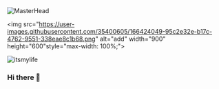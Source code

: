 <img src="" alt="MasterHead" data-canonical-src="https://user-images.githubusercontent.com/35400605/166424049-95c2e32e-b17c-4762-9551-338eae8c1b68.png" style="max-width: 100%;">

<img src="https://user-images.githubusercontent.com/35400605/166424049-95c2e32e-b17c-4762-9551-338eae8c1b68.png" alt="add"  width="900" height="600"style="max-width: 100%;">

![itsmylife](https://user-images.githubusercontent.com/35400605/166424049-95c2e32e-b17c-4762-9551-338eae8c1b68.png)


### Hi there 👋

<!--![Uploading itsmylife.png…]()

**DanilGorbunov/DanilGorbunov** is a ✨ _special_ ✨ repository because its `README.md` (this file) appears on your GitHub profile.

Here are some ideas to get you started:

- 🔭 I’m currently working on ...
- 🌱 I’m currently learning ...
- 👯 I’m looking to collaborate on ...
- 🤔 I’m looking for help with ...
- 💬 Ask me about ...
- 📫 How to reach me: ...
- 😄 Pronouns: ...
- ⚡ Fun fact: ...
-->
